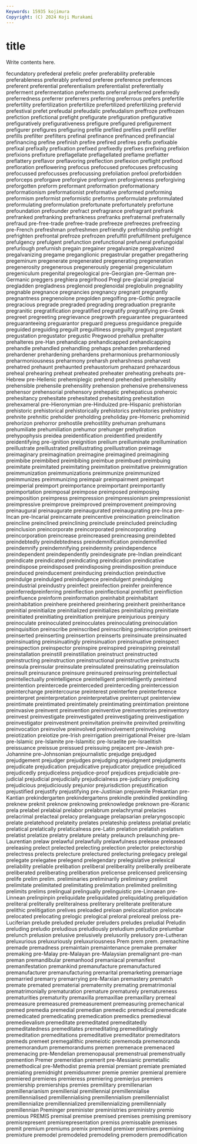 ```yaml
---
Keywords: 15935 kojimura
Copyright: (C) 2024 Koji Murakami
---
```


# title

Write contents here.



fecundatory prefederal
prefelic prefer preferability preferable preferableness preferably prefered preferee preference preferences
preferent preferential preferentialism preferentialist preferentially preferment prefermentation preferments preferral preferred
preferredly preferredness preferrer preferrers preferring preferrous prefers prefertile prefertility prefertilization
prefertilize prefertilized prefertilizing prefervid prefestival prefet prefeudal prefeudalic prefeudalism preffroze
preffrozen prefiction prefictional prefight prefigurate prefiguration prefigurative prefiguratively prefigurativeness prefigure
prefigured prefigurement prefigurer prefigures prefiguring prefile prefiled prefiles prefill prefiller
prefills prefilter prefilters prefinal prefinance prefinanced prefinancial prefinancing prefine prefinish
prefire prefired prefires prefix prefixable prefixal prefixally prefixation prefixed prefixedly
prefixes prefixing prefixion prefixions prefixture preflagellate preflagellated preflame preflatter preflattery
preflavor preflavoring preflection preflexion preflight preflood prefloration preflowering prefocus prefocused
prefocuses prefocusing prefocussed prefocusses prefocussing prefoliation prefool preforbidden preforceps preforgave
preforgive preforgiven preforgiveness preforgiving preforgotten preform preformant preformation preformationary preformationism
preformationist preformative preformed preforming preformism preformist preformistic preforms preformulate preformulated
preformulating preformulation prefortunate prefortunately prefortune prefoundation prefounder prefract prefragrance prefragrant
prefrank prefranked prefranking prefrankness prefranks prefraternal prefraternally prefraud pre-free-trade prefree-trade
prefreeze prefreezes prefreezing pre-French prefreshman prefreshmen prefriendly prefriendship prefright prefrighten
prefrontal prefroze prefrozen prefulfill prefulfillment prefulgence prefulgency prefulgent prefunction prefunctional
prefuneral prefungoidal prefurlough prefurnish pregain pregainer pregalvanize pregalvanized pregalvanizing pregame
preganglionic pregastrular pregather pregathering pregeminum pregenerate pregenerated pregenerating pregeneration pregenerosity
pregenerous pregenerously pregenial pregeniculatum pregeniculum pregenital pregeological pre-Georgian pre-German pre-Germanic
preggers preghiera pregirlhood Pregl pre-glacial preglacial pregladden pregladness preglenoid preglenoidal
preglobulin pregnability pregnable pregnance pregnancies pregnancy pregnant pregnantly pregnantness pregnenolone
pregolden pregolfing pre-Gothic pregracile pregracious pregrade pregraded pregrading pregraduation pregranite
pregranitic pregratification pregratified pregratify pregratifying pre-Greek pregreet pregreeting pregrievance pregrowth
preguarantee preguaranteed preguaranteeing preguarantor preguard preguess preguidance preguide preguided preguiding
preguilt preguiltiness preguilty pregust pregustant pregustation pregustator pregustic Pregwood prehallux
prehalter prehalteres pre-Han prehandicap prehandicapped prehandicapping prehandle prehandled prehandling prehaps
preharden prehardened prehardener prehardening prehardens preharmonious preharmoniously preharmoniousness preharmony preharsh
preharshness preharvest prehatred prehaunt prehaunted prehaustorium prehazard prehazardous preheal prehearing
preheat preheated preheater preheating preheats pre-Hebrew pre-Hellenic prehemiplegic prehend prehended
prehensibility prehensible prehensile prehensility prehension prehensive prehensiveness prehensor prehensorial prehensory
prehepatic prehepaticus preheroic prehesitancy prehesitate prehesitated prehesitating prehesitation prehexameral pre-Hieronymian
pre-Hinduized pre-Hispanic prehistorian prehistoric prehistorical prehistorically prehistorics prehistories prehistory prehnite
prehnitic preholder preholding preholiday pre-Homeric prehominid prehorizon prehorror prehostile prehostility
prehuman prehumans prehumiliate prehumiliation prehumor prehunger prehydration prehypophysis preidea preidentification
preidentified preidentify preidentifying pre-ignition preignition preilium preilluminate preillumination preillustrate preillustrated
preillustrating preillustration preimage preimaginary preimagination preimagine preimagined preimagining preimbibe preimbibed
preimbibing preimbue preimbued preimbuing preimitate preimitated preimitating preimitation preimitative preimmigration
preimmunization preimmunizations preimmunize preimmunized preimmunizes preimmunizing preimpair preimpairment preimpart preimperial
preimport preimportance preimportant preimportantly preimportation preimposal preimpose preimposed preimposing preimposition
preimpress preimpression preimpressionism preimpressionist preimpressive preimprove preimproved preimprovement preimproving preinaugural
preinaugurate preinaugurated preinaugurating pre-Inca pre-Incan pre-Incarial preincarnate preincentive preincination preinclination
preincline preinclined preinclining preinclude preincluded preincluding preinclusion preincorporate preincorporated preincorporating
preincorporation preincrease preincreased preincreasing preindebted preindebtedly preindebtedness preindemnification preindemnified preindemnify
preindemnifying preindemnity preindependence preindependent preindependently preindesignate pre-Indian preindicant preindicate preindicated
preindicating preindication preindicative preindispose preindisposed preindisposing preindisposition preinduce preinduced preinducement
preinducing preinduction preinductive preindulge preindulged preindulgence preindulgent preindulging preindustrial preindustry
preinfect preinfection preinfer preinference preinferredpreinferring preinflection preinflectional preinflict preinfliction preinfluence
preinform preinformation preinhabit preinhabitant preinhabitation preinhere preinhered preinhering preinherit preinheritance
preinitial preinitialize preinitialized preinitializes preinitializing preinitiate preinitiated preinitiating preinitiation preinjure
preinjurious preinjury preinoculate preinoculated preinoculates preinoculating preinoculation preinquisition preinscribe preinscribed
preinscribing preinscription preinsert preinserted preinserting preinsertion preinserts preinsinuate preinsinuated preinsinuating
preinsinuatingly preinsinuation preinsinuative preinspect preinspection preinspector preinspire preinspired preinspiring preinstall
preinstallation preinstill preinstillation preinstruct preinstructed preinstructing preinstruction preinstructional preinstructive preinstructs
preinsula preinsular preinsulate preinsulated preinsulating preinsulation preinsult preinsurance preinsure preinsured
preinsuring preintellectual preintellectually preintelligence preintelligent preintelligently preintend preintention preintercede preinterceded
preinterceding preintercession preinterchange preintercourse preinterest preinterfere preinterference preinterpret preinterpretation preinterpretative
preinterrupt preinterview preintimate preintimated preintimately preintimating preintimation preintone preinvasive preinvent
preinvention preinventive preinventories preinventory preinvest preinvestigate preinvestigated preinvestigating preinvestigation preinvestigator
preinvestment preinvitation preinvite preinvited preinviting preinvocation preinvolve preinvolved preinvolvement preinvolving
preiotization preiotize pre-Irish preirrigation preirrigational Preiser pre-Islam pre-Islamic pre-Islamite pre-Islamitic
pre-Israelite pre-Israelitish preissuance preissue preissued preissuing prejacent pre-Jewish pre-Johannine pre-Johnsonian
prejournalistic prejudge prejudged prejudgement prejudger prejudges prejudging prejudgment prejudgments prejudicate
prejudication prejudicative prejudicator prejudice prejudiced prejudicedly prejudiceless prejudice-proof prejudices prejudiciable
pre-judicial prejudicial prejudicially prejudicialness pre-judiciary prejudicing prejudicious prejudiciously prejunior prejurisdiction
prejustification prejustified prejustify prejustifying pre-Justinian prejuvenile Prekantian pre-Kantian prekindergarten prekindergartens
prekindle prekindled prekindling preknew preknit preknow preknowing preknowledge preknown pre-Koranic
prela prelabel prelabial prelabor prelabrum prelachrymal prelacies prelacrimal prelacteal prelacy
prelanguage prelapsarian prelaryngoscopic prelate prelatehood prelateity prelates prelateship prelatess prelatial
prelatic prelatical prelatically prelaticalness pre-Latin prelation prelatish prelatism prelatist prelatize
prelatry prelature prelaty prelaunch prelaunching pre-Laurentian prelaw prelawful prelawfully prelawfulness
prelease preleased preleasing prelect prelected prelecting prelection prelector prelectorship prelectress
prelects prelecture prelectured prelecturing prelegacy prelegal prelegate prelegatee prelegend prelegendary
prelegislative prelexical preliability preliable prelibation preliberal preliberality preliberally preliberate preliberated
preliberating preliberation prelicense prelicensed prelicensing prelife prelim prelim. preliminaries preliminarily
preliminary prelimit prelimitate prelimitated prelimitating prelimitation prelimited prelimiting prelimits prelims
prelingual prelingually prelinguistic pre-Linnaean pre-Linnean prelinpinpin preliquidate preliquidated preliquidating preliquidation
preliteral preliterally preliteralness preliterary preliterate preliterature prelithic prelitigation prelives preloaded
preloan prelocalization prelocate prelocated prelocating prelogic prelogical preloral preloreal preloss
pre-Luciferian prelude preluded preluder preluders preludes preludial Preludin preluding preludio
preludious preludiously preludium preludize prelumbar prelunch prelusion prelusive prelusively prelusorily
prelusory pre-Lutheran preluxurious preluxuriously preluxuriousness Prem prem prem. premachine premade
premadness premaintain premaintenance premake premaker premaking pre-Malay pre-Malayan pre-Malaysian premalignant
pre-man preman premandibular premanhood premaniacal premanifest premanifestation premankind premanufacture premanufactured
premanufacturer premanufacturing premarital premarketing premarriage premarried premarry premarrying pre-Marxian premastery
prematch premate premated prematerial prematernity premating prematrimonial prematrimonially prematuration premature
prematurely prematureness prematurities prematurity premaxilla premaxillae premaxillary premeal premeasure premeasured
premeasurement premeasuring premechanical premed premedia premedial premedian premedic premedical premedicate
premedicated premedicating premedication premedics premedieval premedievalism premeditate premeditated premeditatedly premeditatedness
premeditates premeditating premeditatingly premeditation premeditations premeditative premeditator premeditators premeds premeet
premegalithic premeiotic prememoda prememoranda prememorandum prememorandums premen premenace premenaced premenacing
pre-Mendelian premenopausal premenstrual premenstrually premention Premer premeridian premerit pre-Messianic premetallic
premethodical pre-Methodist premia premial premiant premiate premiated premiating premidnight premidsummer
premie premier premieral premiere premiered premieres premieress premiering premierjus premiers
premiership premierships premies premilitary premillenarian premillenarianism premillenial premillennial premillennialise premillennialised
premillennialising premillennialism premillennialist premillennialize premillennialized premillennializing premillennially premillennian Preminger preminister
preministries preministry premio premious PREMIS premisal premise premised premises premising
premisory premisrepresent premisrepresentation premiss premissable premisses premit premium premiums premix
premixed premixer premixes premixing premixture premodel premodeled premodeling premodern premodification
